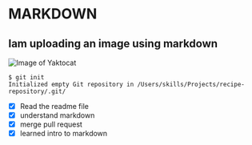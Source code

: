 # MARKDOWN
## Iam uploading an image using markdown
![Image of Yaktocat](https://octodex.github.com/images/yaktocat.png)

```
$ git init
Initialized empty Git repository in /Users/skills/Projects/recipe-repository/.git/
```
- [x] Read the readme file
- [x] understand markdown
- [x] merge pull request
- [x] learned intro to markdown
